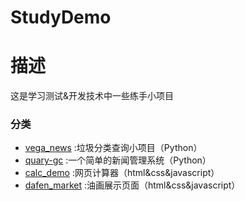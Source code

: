 # StudyDemo

# 描述
这是学习测试&开发技术中一些练手小项目

### 分类
* [vega_news](//github.com/felixzfq/StudyDemo/tree/vega_news)
:垃圾分类查询小项目（Python）
* [quary-gc](//github.com/felixzfq/StudyDemo/tree/quary-gc)
:一个简单的新闻管理系统（Python）
* [calc_demo](//github.com/felixzfq/StudyDemo/tree/calc_demo)
:网页计算器（html&css&javascript）
* [dafen_market](//github.com/felixzfq/StudyDemo/tree/dafen_market)
:油画展示页面（html&css&javascript）
